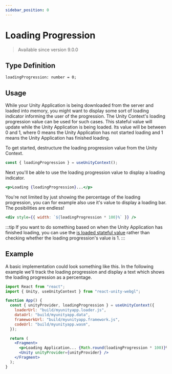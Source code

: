 ```yaml
---
sidebar_position: 0
---
```


# Loading Progression

> Available since version 9.0.0

## Type Definition

```tsx title="Type Definition"
loadingProgression: number = 0;
```

## Usage

While your Unity Application is being downloaded from the server and loaded into memory, you might want to display some sort of loading indicator informing the user of the progression. The Unity Context's loading progression value can be used for such cases. This stateful value will update while the Unity Application is being loaded. Its value will be between 0 and 1, where 0 means the Unity Application has not started loading and 1 means the Unity Application has finished loading.

To get started, destructure the loading progression value from the Unity Context.

```jsx title="Example: Destructuring the loading progression value"
const { loadingProgression } = useUnityContext();
```

Next you'll be able to use the loading progression value to display a loading indicator.

```jsx title="Example: Using the loading progression value"
<p>Loading {loadingProgression}...</p>
```

You're not limited by just showing the percentage of the loading progression, you can for example also use it's value to display a loading bar. The posibilities are endless!

```jsx title="Example: Using the loading progression value"
<div style={{ width: `${loadingProgression * 100}%` }} />
```

:::tip
If you want to do something based on when the Unity Application has finished loading, you can use the [is loaded stateful value](/docs/advanced-guides/unity-application-state/is-loaded) rather than checking whether the loading progression's value is 1.
:::

## Example

A basic implementation could look something like this. In the following example we'll track the loading progression and display a text which shows the loading progression as a percentage.

```jsx title="Example: Tracking the loading progression"
import React from "react";
import { Unity, useUnityContext } from "react-unity-webgl";

function App() {
  const { unityProvider, loadingProgression } = useUnityContext({
    loaderUrl: "build/myunityapp.loader.js",
    dataUrl: "build/myunityapp.data",
    frameworkUrl: "build/myunityapp.framework.js",
    codeUrl: "build/myunityapp.wasm",
  });

  return (
    <Fragment>
      <p>Loading Application... {Math.round(loadingProgression * 100)}%</p>
      <Unity unityProvider={unityProvider} />
    </Fragment>
  );
}
```
